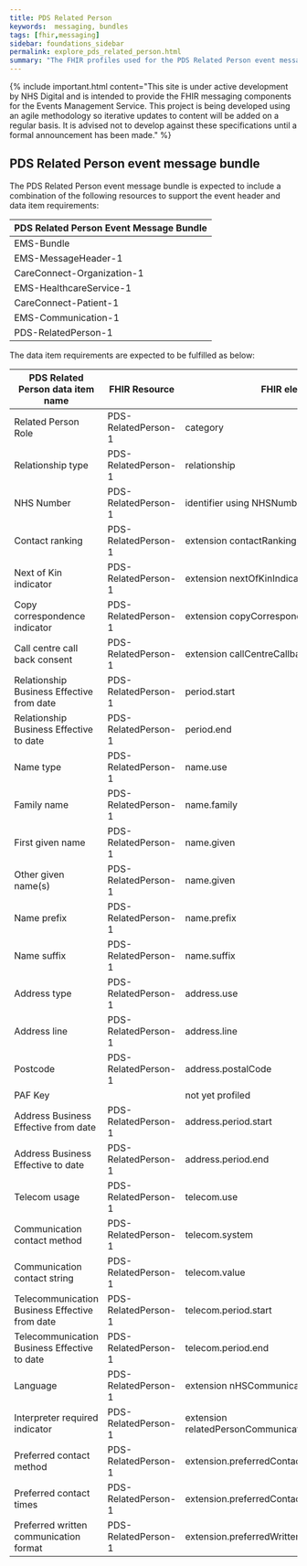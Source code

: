 ```yaml
---
title: PDS Related Person
keywords:  messaging, bundles
tags: [fhir,messaging]
sidebar: foundations_sidebar
permalink: explore_pds_related_person.html
summary: "The FHIR profiles used for the PDS Related Person event message bundle"
---
```


{% include important.html content="This site is under active development by NHS Digital and is intended to provide the FHIR messaging components for the Events Management Service. This project is being developed using an agile methodology so iterative updates to content will be added on a regular basis. It is advised not to develop against these specifications until a formal announcement has been made." %}

## PDS Related Person event message bundle ##

The PDS Related Person event message bundle is expected to include a combination of the following resources to support the event header and data item requirements:

| PDS Related Person Event Message Bundle |
|-----------------------------------------|
| EMS-Bundle                              |
| EMS-MessageHeader-1                     |
| CareConnect-Organization-1              |
| EMS-HealthcareService-1                 |
| CareConnect-Patient-1                   |
| EMS-Communication-1                     |
| PDS-RelatedPerson-1                     |

The data item requirements are expected to be fulfilled as below:

| PDS Related Person data item name              | FHIR Resource       | FHIR element                                     | Mandatory/Optional/Required |
|------------------------------------------------|---------------------|--------------------------------------------------|-----------------------------|
| Related Person Role                            | PDS-RelatedPerson-1 | category                                         | Mandatory                   |
| Relationship type                              | PDS-RelatedPerson-1 | relationship                                     | Mandatory                   |
| NHS Number                                     | PDS-RelatedPerson-1 | identifier using NHSNumber slice                 | Required                    |
| Contact ranking                                | PDS-RelatedPerson-1 | extension contactRanking                         | Required                    |
| Next of Kin indicator                          | PDS-RelatedPerson-1 | extension nextOfKinIndicator                     | Mandatory                   |
| Copy correspondence indicator                  | PDS-RelatedPerson-1 | extension copyCorrespondenceIndicator            | Required                    |
| Call centre call back consent                  | PDS-RelatedPerson-1 | extension callCentreCallbackConsent              | Required                    |
| Relationship Business Effective from date      | PDS-RelatedPerson-1 | period.start                                     | Mandatory                   |
| Relationship Business Effective to date        | PDS-RelatedPerson-1 | period.end                                       | Required                    |
| Name type                                      | PDS-RelatedPerson-1 | name.use                                         | Mandatory                   |
| Family name                                    | PDS-RelatedPerson-1 | name.family                                      | Mandatory                   |
| First given name                               | PDS-RelatedPerson-1 | name.given                                       | Required                    |
| Other given name(s)                            | PDS-RelatedPerson-1 | name.given                                       | Required                    |
| Name prefix                                    | PDS-RelatedPerson-1 | name.prefix                                      | Required                    |
| Name suffix                                    | PDS-RelatedPerson-1 | name.suffix                                      | Required                    |
| Address type                                   | PDS-RelatedPerson-1 | address.use                                      | Required                    |
| Address line                                   | PDS-RelatedPerson-1 | address.line                                     | Required                    |
| Postcode                                       | PDS-RelatedPerson-1 | address.postalCode                               | Required                    |
| PAF Key                                        |                     | not yet profiled                                 | Required                    |
| Address Business Effective from date           | PDS-RelatedPerson-1 | address.period.start                             | Mandatory                   |
| Address Business Effective to date             | PDS-RelatedPerson-1 | address.period.end                               | Required                    |
| Telecom usage                                  | PDS-RelatedPerson-1 | telecom.use                                      | Required                    |
| Communication contact method                   | PDS-RelatedPerson-1 | telecom.system                                   | Required                    |
| Communication contact string                   | PDS-RelatedPerson-1 | telecom.value                                    | Required                    |
| Telecommunication Business Effective from date | PDS-RelatedPerson-1 | telecom.period.start                             | Mandatory                   |
| Telecommunication Business Effective to date   | PDS-RelatedPerson-1 | telecom.period.end                               | Required                    |
| Language                                       | PDS-RelatedPerson-1 | extension nHSCommunication.language              | Mandatory                   |
| Interpreter required indicator                 | PDS-RelatedPerson-1 | extension relatedPersonCommunication.interpreter | Mandatory                   |
| Preferred contact method                       | PDS-RelatedPerson-1 | extension.preferredContactMethod                 | Mandatory                   |
| Preferred contact times                        | PDS-RelatedPerson-1 | extension.preferredContactTimes                  | Required                    |
| Preferred written communication format         | PDS-RelatedPerson-1 | extension.preferredWrittenCoomunicationFormat    | Required                    |











